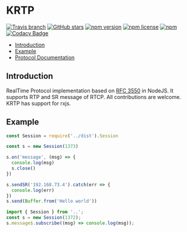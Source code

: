 # KRTP

[![Travis branch](https://img.shields.io/travis/1995parham/krtp/master.svg?style=flat-square)](https://travis-ci.org/1995parham/krtp)
[![GitHub stars](https://img.shields.io/github/stars/1995parham/krtp.svg?style=flat-square)](https://github.com/1995parham/krtp/stargazers)
[![npm version](https://img.shields.io/npm/v/krtp.svg?style=flat-square)](https://www.npmjs.com/package/krtp)
[![npm license](https://img.shields.io/npm/l/krtp.svg?style=flat-square)]()
[![npm](https://img.shields.io/npm/dw/krtp.svg?style=flat-square)]()
[![Codacy Badge](https://api.codacy.com/project/badge/Grade/8073505d59d241b6beeda1451a3bcf5e)](https://www.codacy.com/app/1995parham/krtp?utm_source=github.com&amp;utm_medium=referral&amp;utm_content=1995parham/krtp&amp;utm_campaign=Badge_Grade)

- [Introduction](#introduction)
- [Example](#example)
- [Protocol Documentation](https://github.com/1995parham/krtp/blob/master/docs/RTP.md)

## Introduction
RealTime Protocol implementation based on [RFC 3550](https://tools.ietf.org/html/rfc3550) in NodeJS.
It supports RTP and SR message of RTCP. All contributions are welcome.
KRTP has support for rxjs.

## Example

```javascript
const Session = require('../dist').Session

const s = new Session(1373)

s.on('message', (msg) => {
  console.log(msg)
  s.close()
})

s.sendSR('192.168.73.4').catch(err => {
  console.log(err)
})
s.send(Buffer.from('Hello world'))
```

```typescript
import { Session } from '..';
const s = new Session(1372);
s.message$.subscribe((msg) => console.log(msg));
```
